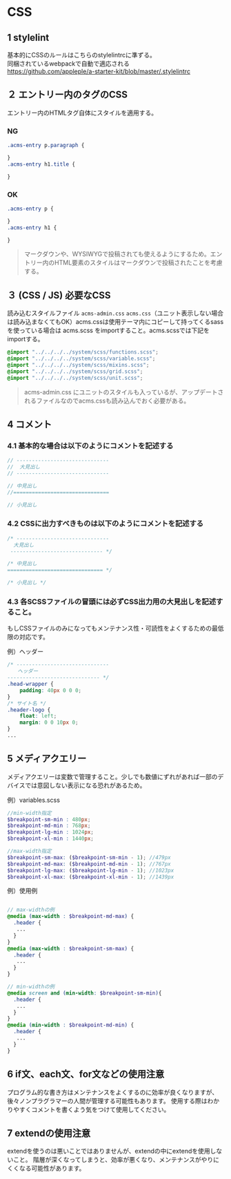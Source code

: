# CSS


## 1 stylelint

基本的にCSSのルールはこちらのstylelintrcに準ずる。<br/>
同梱されているwebpackで自動で適応される<br/>
https://github.com/appleple/a-starter-kit/blob/master/.stylelintrc


## ２ エントリー内のタグのCSS 
エントリー内のHTMLタグ自体にスタイルを適用する。
### NG
```css
.acms-entry p.paragraph {

}
.acms-entry h1.title {

}
```

### OK
```css
.acms-entry p {

}
.acms-entry h1 {

}
```
> マークダウンや、WYSIWYGで投稿されても使えるようにするため。エントリー内のHTML要素のスタイルはマークダウンで投稿されたことを考慮する。

## ３ (CSS / JS) 必要なCSS 
読み込むスタイルファイル `acms-admin.css` `acms.css`（ユニット表示しない場合は読み込まなくてもOK）acms.cssは使用テーマ内にコピーして持ってくるsassを使っている場合は acms.scss をimportすること。acms.scssでは下記をimportする。

```scss
@import "../../../../system/scss/functions.scss";
@import "../../../../system/scss/variable.scss";
@import "../../../../system/scss/mixins.scss";
@import "../../../../system/scss/grid.scss";
@import "../../../../system/scss/unit.scss";
```
> acms-admin.css にユニットのスタイルも入っているが、アップデートされるファイルなのでacms.cssも読み込んでおく必要がある。

## 4 コメント
### 4.1 基本的な場合は以下のようにコメントを記述する
```scss
// ------------------------------ 
//  大見出し
// ------------------------------

// 中見出し
//===============================

// 小見出し
```
### 4.2 CSSに出力すべきものは以下のようにコメントを記述する
```scss
/* ------------------------------ 
  大見出し
 ------------------------------ */

/* 中見出し
=============================== */

/* 小見出し */
```
### 4.3 各SCSSファイルの冒頭には必ずCSS出力用の大見出しを記述すること。
もしCSSファイルのみになってもメンテナンス性・可読性をよくするための最低限の対応です。

例）ヘッダー
```scss
/* ------------------------------
　　ヘッダー
------------------------------ */
.head-wrapper {
	padding: 40px 0 0 0; 
}
/* サイト名 */
.header-logo {
	float: left;
	margin: 0 0 10px 0; 
}
...
```
## 5 メディアクエリー
メディアクエリーは変数で管理すること。少しでも数値にずれがあれば一部のデバイスでは意図しない表示になる恐れがあるため。

例）variables.scss
```scss
//min-width指定
$breakpoint-sm-min : 480px;
$breakpoint-md-min : 768px;
$breakpoint-lg-min : 1024px;
$breakpoint-xl-min : 1440px;

//max-width指定
$breakpoint-sm-max: ($breakpoint-sm-min - 1); //479px
$breakpoint-md-max: ($breakpoint-md-min - 1); //767px
$breakpoint-lg-max: ($breakpoint-lg-min - 1); //1023px
$breakpoint-xl-max: ($breakpoint-xl-min - 1); //1439px
```
例）使用例
```scss

// max-widthの例
@media (max-width : $breakpoint-md-max) {
  .header {
   ...
  }
}
@media (max-width : $breakpoint-sm-max) {
  .header {
   ...
  }
}

// min-widthの例
@media screen and (min-width: $breakpoint-sm-min){
  .header {
   ...
  }
}
@media (min-width : $breakpoint-md-min) {
  .header {
   ...
  }
}
```

## 6 if文、each文、for文などの使用注意
プログラム的な書き方はメンテナンスをよくするのに効率が良くなりますが、後々ノンプラグラマーの人間が管理する可能性もあります。
使用する際はわかりやすくコメントを書くよう気をつけて使用してください。

## 7 extendの使用注意
extendを使うのは悪いことではありませんが、extendの中にextendを使用しないこと。
階層が深くなってしまうと、効率が悪くなり、メンテナンスがやりにくくなる可能性があります。